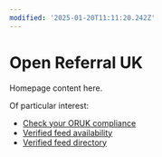 ```yaml
---
modified: '2025-01-20T11:11:20.242Z'
---
```


# Open Referral UK

Homepage content here.

Of particular interest:

- [Check your ORUK compliance](/developers/validator)
- [Verified feed availability](/developers/dashboard)
- [Verified feed directory](/community/directory)
